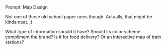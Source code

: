 Prompt: Map Design

Not one of those old school paper ones though. Actually, that might be kinda neat. ;)

What type of information should it have? Should its color scheme compliment the brand? Is it for food delivery? Or an interactive map of train stations?

